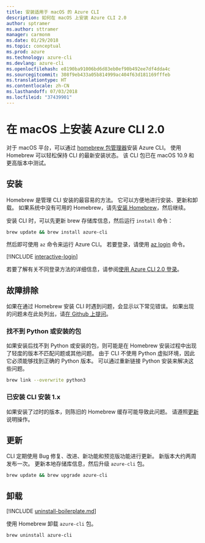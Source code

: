 ```yaml
---
title: 安装适用于 macOS 的 Azure CLI
description: 如何在 macOS 上安装 Azure CLI 2.0
author: sptramer
ms.author: sttramer
manager: carmonm
ms.date: 01/29/2018
ms.topic: conceptual
ms.prod: azure
ms.technology: azure-cli
ms.devlang: azure-cli
ms.openlocfilehash: e8190ba91006bd6d83eb0ef90b492ee7df4dda4c
ms.sourcegitcommit: 308f9eb433a05b814999ac404f63d181169fffeb
ms.translationtype: HT
ms.contentlocale: zh-CN
ms.lasthandoff: 07/03/2018
ms.locfileid: "37439901"
---
```

# <a name="install-azure-cli-20-on-macos"></a>在 macOS 上安装 Azure CLI 2.0

对于 macOS 平台，可以通过 [homebrew 包管理器](http://brew.sh)安装 Azure CLI。 使用 Homebrew 可以轻松保持 CLI 的最新安装状态。 该 CLI 包已在 macOS 10.9 和更高版本中测试。

## <a name="install"></a>安装

Homebrew 是管理 CLI 安装的最容易的方法。 它可以方便地进行安装、更新和卸载。
如果系统中没有可用的 Homebrew，请先[安装 Homebrew](https://docs.brew.sh/Installation.html)，然后继续。

安装 CLI 时，可以先更新 brew 存储库信息，然后运行 `install` 命令：

```bash
brew update && brew install azure-cli
```

然后即可使用 `az` 命令来运行 Azure CLI。 若要登录，请使用 [az login](/cli/azure/reference-index#az-login) 命令。

[!INCLUDE [interactive-login](includes/interactive-login.md)]

若要了解有关不同登录方法的详细信息，请参阅[使用 Azure CLI 2.0 登录](authenticate-azure-cli.md)。

## <a name="troubleshooting"></a>故障排除

如果在通过 Homebrew 安装 CLI 时遇到问题，会显示以下常见错误。 如果出现的问题未在此处列出，请[在 Github 上提问](https://github.com/Azure/azure-cli/issues)。

### <a name="unable-to-find-python-or-installed-packages"></a>找不到 Python 或安装的包

如果安装后找不到 Python 或安装的包，则可能是在 Homebrew 安装过程中出现了轻度的版本不匹配问题或其他问题。 由于 CLI 不使用 Python 虚拟环境，因此它必须能够找到正确的 Python 版本。 可以通过重新链接 Python 安装来解决这些问题。

```bash
brew link --overwrite python3
```

### <a name="cli-version-1x-is-installed"></a>已安装 CLI 安装 1.x

如果安装了过时的版本，则陈旧的 Homebrew 缓存可能导致此问题。 请遵照[更新](#Update)说明操作。

## <a name="update"></a>更新

CLI 定期使用 Bug 修复、改进、新功能和预览版功能进行更新。 新版本大约两周发布一次。 更新本地存储库信息，然后升级 `azure-cli` 包。

```bash
brew update && brew upgrade azure-cli
```

## <a name="uninstall"></a>卸载

[!INCLUDE [uninstall-boilerplate.md](includes/uninstall-boilerplate.md)]

使用 Homebrew 卸载 `azure-cli` 包。

```bash
brew uninstall azure-cli
```
